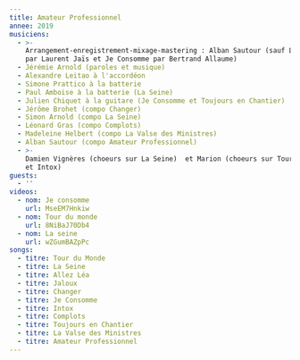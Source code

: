 ```yaml
---
title: Amateur Professionnel
annee: 2019
musiciens:
  - >-
    Arrangement-enregistrement-mixage-mastering : Alban Sautour (sauf La Seine
    par Laurent Jaïs et Je Consomme par Bertrand Allaume)
  - Jérémie Arnold (paroles et musique)
  - Alexandre Leitao à l'accordéon
  - Simone Prattico à la batterie
  - Paul Amboise à la batterie (La Seine)
  - Julien Chiquet à la guitare (Je Consomme et Toujours en Chantier)
  - Jérôme Brohet (compo Changer)
  - Simon Arnold (compo La Seine)
  - Léonard Gras (compo Complots)
  - Madeleine Helbert (compo La Valse des Ministres)
  - Alban Sautour (compo Amateur Professionnel)
  - >-
    Damien Vignères (choeurs sur La Seine)  et Marion (choeurs sur Tour du Monde
    et Intox)
guests:
  - ''
videos:
  - nom: Je consomme
    url: MseEM7Hnkiw
  - nom: Tour du monde
    url: 8NiBaJ70Db4
  - nom: La seine
    url: wZGumBAZpPc
songs:
  - titre: Tour du Monde
  - titre: La Seine
  - titre: Allez Léa
  - titre: Jaloux
  - titre: Changer
  - titre: Je Consomme
  - titre: Intox
  - titre: Complots
  - titre: Toujours en Chantier
  - titre: La Valse des Ministres
  - titre: Amateur Professionnel
---
```


